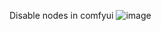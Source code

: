 Disable nodes in comfyui
![image](https://github.com/user-attachments/assets/d9fef0e4-8625-405b-bc2c-d6d94d7bd1e2)
